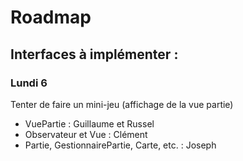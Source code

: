 # Roadmap

## Interfaces à implémenter :

### Lundi 6

Tenter de faire un mini-jeu (affichage de la vue partie)

 - VuePartie : Guillaume et Russel
 - Observateur et Vue : Clément
 - Partie, GestionnairePartie, Carte, etc. : Joseph


